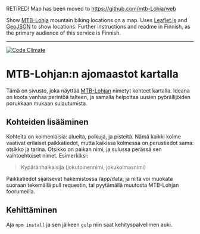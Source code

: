 RETIRED! Map has been moved to https://github.com/mtb-Lohja/web 

Show [MTB-Lohja](http://www.mtb-lohja.com/) mountain biking locations on a map. Uses [Leaflet.js](http://leafletjs.com/) and [GeoJSON](http://geojson.org/) to show locations. Further instructions and readme in Finnish, as the primary audience of this service is Finnish. 

---------------------- 
[![Code Climate](https://codeclimate.com/github/teelahti/MTB-Lohja-places/badges/gpa.svg)](https://codeclimate.com/github/teelahti/MTB-Lohja-places)

# MTB-Lohjan:n ajomaastot kartalla #

Tämä on sivusto, joka näyttää [MTB-Lohjan](http://www.mtb-lohja.com/) nimetyt kohteet kartalla. Ideana on koota vanhaa perintöä talteen, ja samalla helpottaa uusien pyöräilijöiden porukkaan mukaan sulautumista.  

## Kohteiden lisääminen ##

Kohteita on kolmenlaisia: alueita, polkuja, ja pisteitä. Nämä kaikki kolme vaativat erilaiset paikkatiedot, mutta kaikissa kolmessa on perustiedot sama: otsikko ja tarina. Otsikko on paikan nimi, ja sulussa perässä sen vaihtoehtoiset nimet. Esimerkiksi: 

> Kypäränhalkaisija (jokutoinennimi, jokukolmasnimi)

Paikkatiedot sijaitsevat hakemistossa /app/data, ja niitä voi muokata suoraan tekemällä pull requestin, tai pyytämällä muutosta MTB-Lohjan foorumeilla.

## Kehittäminen ##

Aja `npm install` ja sen jälkeen `gulp` niin saat kehityspalvelimen auki.
